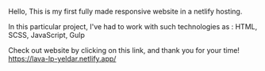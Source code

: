 Hello, This is my first fully made responsive website in a netlify hosting.

In this particular project, I've had to work with such technologies as :
    HTML, SCSS, JavaScript, Gulp
    
Check out website by clicking on this link, and thank you for your time!
    https://lava-lp-yeldar.netlify.app/
